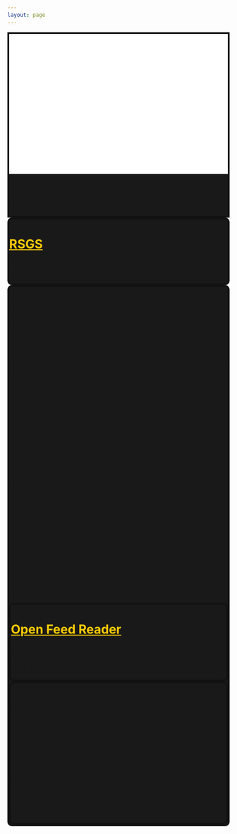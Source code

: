 ```yaml
---
layout: page
---
```

<style>
  :root {
    --main-dark:#191919;
    --main-boarder:#121212;
  }

  a {
    color: #ffcc00;
  }

  .project_card {
    border-radius: 10px;
    border-style: solid;
    border-color: var(--main-boarder);
    border-width: 4px;
    background-color: var(--main-dark);
  }

  .profile_image {
    border-radius: 50px;
    border-style: solid;
    border-width: 4px;
    border-color: var(--main-boarder);
  }

  #INTRO {
    background-color: var(--main-dark);
    border-style: solid;
    border-width: 4px;
    border-color: var(--main-boarder);
  }

  #RSGS {
    background-size: cover;
    background-position: 50% 42%;
    background-repeat: no-repeat;
    background-image: url(https://images.unsplash.com/photo-1451187580459-43490279c0fa);
  }

  #COSMIC {
  }

  #OFR {
    background-size: cover;
    background-position: 50% 42%;
    background-repeat: no-repeat;
    background-image: url(https://wallpapercave.com/wp/wp3396924.jpg);
  }

  #VEX {
  }
</style>


<div class="container-flex">
  <div class="row align-items-center p-3" id="INTRO" >
    <div class="col-lg-3 offset-lg-1 d-flex justify-content-center justify-content-lg-end">
      <img src="/content/images/TTP.png" class="rounded w-75">
    </div>

    <div class="col-lg-4 text-center">
      <h1 class="display-1">Tim Polnow</h1>
      <h1 class="display-3">Software Engineer</h1>
    </div>
  </div>

  <!-- RSGS Project Card -->
  <div class="row text-center m-3">
    <div id="RSGS" class="project_card col-md-10 offset-md-1">
      <h1 class="display-3 pt-5"><a href="/rsgs">RSGS</a></h1>
      <h2 class="pb-5"><b>Robotic Servicing of Geosynchronous Satellites</b></h2>
    </div>
  </div>

  <!-- Cosmic KSP Project Card -->
  <div class="row text-center m-3">
    <div id="COSMIC" class="project_card col-md-10 offset-md-1">
      <div class="row p-2">

        <div class="col-lg-2 offset-1 d-none d-lg-flex align-items-center">
          <a href="https://ballaerospace.github.io/cosmos-website">
            <img class="figure-img img-fluid mx-auto" src="https://ballaerospace.github.io/cosmos-website/img/COSMOS.png">
          </a>
        </div>

        <div class="col-lg-6 text-center">
          <h1 class="display-3 pt-5"><a href="/cosmic_ksp">COSMIC KSP</a></h1>
          <h2 class="pb-5"><b>Commanding KSP with COSMOS</b></h2>
        </div>

        <div class="col-lg-2 d-none d-lg-flex align-items-center">
          <a href="https://www.kerbalspaceprogram.com/">
            <img class="figure-img img-fluid mx-auto" src="/content/images/KSP.png">
          </a>
        </div>

        <div class="col-lg-6 d-flex d-lg-none">
          <div class="row p-2">

            <div class="col d-flex align-items-center">
              <a href="https://ballaerospace.github.io/cosmos-website">
                <img class="figure-img img-fluid mx-auto w-75" src="https://ballaerospace.github.io/cosmos-website/img/COSMOS.png">
              </a>
            </div>

            <div class="col d-flex align-items-center ">
              <a href="https://www.kerbalspaceprogram.com/">
                <img class="figure-img img-fluid mx-auto h-75" src="/content/images/KSP.png">
              </a>
            </div>

          </div>
        </div>

      </div>
    </div>
  </div>

  <!-- Blackjack Bot Project Card -->
  <div class="row text-center m-3">
    <div id="OFR" class="project_card col-md-10 offset-md-1">
      <div class="row p-2">
        <h1 class="display-3 pt-5"><a href="https://hub.docker.com/repository/docker/progradedv/open-feed-reader/general">Open Feed Reader</a></h1>
        <h2 class="pb-5"><b>An Open Source, self hosted RSS Feed Website.</b></h2>
      </div>
    </div>
  </div>

  <!-- VEX Project Card -->
  <div class="row text-center m-3">
    <div id="VEX" class="project_card col-md-10 offset-md-1 h-100">
      <div class="row p-2">

        <div class="col-lg-2 offset-lg-1 d-flex align-items-center">
          <img class="figure-img img-fluid mx-auto w-75" src="/content/images/Vex-Logo.jpg" alt="Logo">
        </div>

        <div class="col-lg-6 text-center">
          <h1 class="display-3 pt-5">Vex Robotics Team</h1>
          <h2 class="pb-5"><b>Old Dominion University</b></h2>
        </div>

        <div class="col-lg-2 d-none d-lg-flex align-items-center">
          <img class="figure-img img-fluid mx-auto" src="/content/images/vex_group_shot_greyscale.jpg" alt="Sim Abridged">
        </div>

      </div>
    </div>
  </div>

</div>

